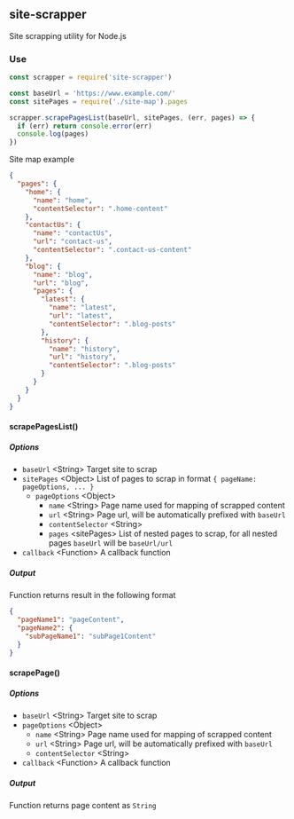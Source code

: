 ## site-scrapper
Site scrapping utility for Node.js  

### Use
```javascript
const scrapper = require('site-scrapper')

const baseUrl = 'https://www.example.com/'
const sitePages = require('./site-map').pages

scrapper.scrapePagesList(baseUrl, sitePages, (err, pages) => {
  if (err) return console.error(err)
  console.log(pages)
})
```

Site map example
```json
{
  "pages": {
    "home": {
      "name": "home",
      "contentSelector": ".home-content"
    },
    "contactUs": {
      "name": "contactUs",
      "url": "contact-us",
      "contentSelector": ".contact-us-content"
    },
    "blog": {
      "name": "blog",
      "url": "blog",
      "pages": {
        "latest": {
          "name": "latest",
          "url": "latest",
          "contentSelector": ".blog-posts"
        },
        "history": {
          "name": "history",
          "url": "history",
          "contentSelector": ".blog-posts"
        }
      }
    }
  }
}
```

#### scrapePagesList()
##### Options
* `baseUrl` \<String\> Target site to scrap
* `sitePages` \<Object\> List of pages to scrap in format `{ pageName: pageOptions, ... }`
  * `pageOptions` \<Object\>
    * `name` \<String\> Page name used for mapping of scrapped content
    * `url` \<String\> Page url, will be automatically prefixed with `baseUrl`
    * `contentSelector` \<String\>
    * `pages` \<sitePages\> List of nested pages to scrap, for all nested pages `baseUrl` will be `baseUrl/url`
* `callback` \<Function\> A callback function

##### Output
Function returns result in the following format
```json
{
  "pageName1": "pageContent",
  "pageName2": {
    "subPageName1": "subPage1Content"
  }
}
```

#### scrapePage()
##### Options
* `baseUrl` \<String\> Target site to scrap
* `pageOptions` \<Object\>
  * `name` \<String\> Page name used for mapping of scrapped content
  * `url` \<String\> Page url, will be automatically prefixed with `baseUrl`
  * `contentSelector` \<String\>
* `callback` \<Function\> A callback function

##### Output
Function returns page content as `String`
